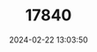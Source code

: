 ---
title: "17840"
category: "Chrysoritis aureus"
draft: false
date: 2024-02-22 13:03:50
languages:
  English: ["Highveld Golden Opal", "Heidelberg Opal"]
  Afrikaans: ["Heidelberg-opaal", "Hoëveld Goue-Opaal"]
---